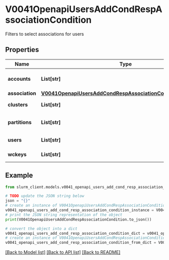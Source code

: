 # V0041OpenapiUsersAddCondRespAssociationCondition

Filters to select associations for users

## Properties

Name | Type | Description | Notes
------------ | ------------- | ------------- | -------------
**accounts** | **List[str]** | CSV accounts list | [optional] 
**association** | [**V0041OpenapiUsersAddCondRespAssociationConditionAssociation**](V0041OpenapiUsersAddCondRespAssociationConditionAssociation.md) |  | [optional] 
**clusters** | **List[str]** | CSV clusters list | [optional] 
**partitions** | **List[str]** | CSV partitions list | [optional] 
**users** | **List[str]** | CSV users list | 
**wckeys** | **List[str]** | CSV WCKeys list | [optional] 

## Example

```python
from slurm_client.models.v0041_openapi_users_add_cond_resp_association_condition import V0041OpenapiUsersAddCondRespAssociationCondition

# TODO update the JSON string below
json = "{}"
# create an instance of V0041OpenapiUsersAddCondRespAssociationCondition from a JSON string
v0041_openapi_users_add_cond_resp_association_condition_instance = V0041OpenapiUsersAddCondRespAssociationCondition.from_json(json)
# print the JSON string representation of the object
print(V0041OpenapiUsersAddCondRespAssociationCondition.to_json())

# convert the object into a dict
v0041_openapi_users_add_cond_resp_association_condition_dict = v0041_openapi_users_add_cond_resp_association_condition_instance.to_dict()
# create an instance of V0041OpenapiUsersAddCondRespAssociationCondition from a dict
v0041_openapi_users_add_cond_resp_association_condition_from_dict = V0041OpenapiUsersAddCondRespAssociationCondition.from_dict(v0041_openapi_users_add_cond_resp_association_condition_dict)
```
[[Back to Model list]](../README.md#documentation-for-models) [[Back to API list]](../README.md#documentation-for-api-endpoints) [[Back to README]](../README.md)


